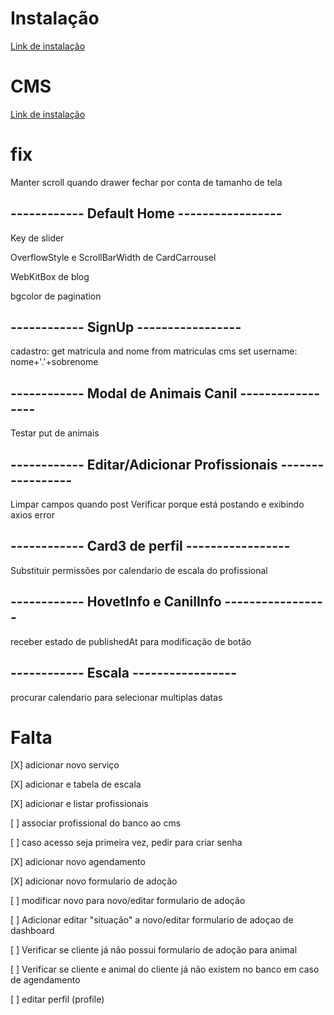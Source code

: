 # Instalação
[Link de instalação](https://github.com/marcelyanjos/MedVetColUfra-site/blob/main/Instala%C3%A7%C3%A3o/passo_a_passo_de_instalacao.txt)

# CMS
[Link de instalação](https://github.com/marcelyanjos/strapi-petufra)

# fix
Manter scroll quando drawer fechar por conta de tamanho de tela

## ------------ Default Home -----------------

Key de slider

OverflowStyle e ScrollBarWidth de CardCarrousel

WebKitBox de blog

bgcolor de pagination

## ------------ SignUp -----------------
cadastro: get matricula and nome from matriculas cms
set username: nome+'.'+sobrenome

## ------------ Modal de Animais Canil -----------------
Testar put de animais

## ------------ Editar/Adicionar Profissionais -----------------
Limpar campos quando post
Verificar porque está postando e exibindo axios error

## ------------ Card3 de perfil -----------------
Substituir permissões por calendario de escala do profissional

## ------------ HovetInfo e CanilInfo -----------------
receber estado de publishedAt para modificação de botão

## ------------ Escala -----------------
procurar calendario para selecionar multiplas datas

# Falta
[X] adicionar novo serviço

[X] adicionar e tabela de escala

[X] adicionar e listar profissionais

[ ] associar profissional do banco ao cms

[ ] caso acesso seja primeira vez, pedir para criar senha

[X] adicionar novo agendamento

[X] adicionar novo formulario de adoção

[ ] modificar novo para novo/editar formulario de adoção

[ ] Adicionar editar "situação" a novo/editar formulario de adoçao de dashboard

[ ] Verificar se cliente já não possui formulario de adoção para animal

[ ] Verificar se cliente e animal do cliente já não existem no banco em caso de agendamento

[ ] editar perfil (profile)
